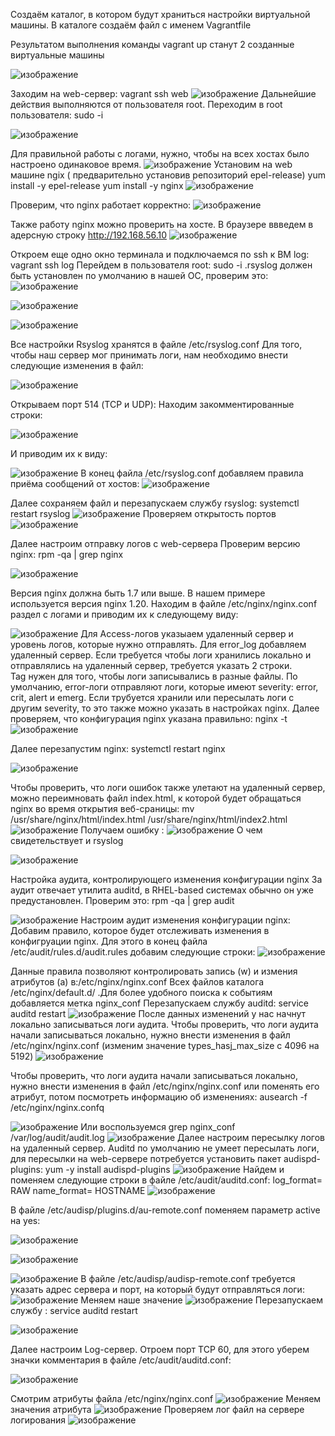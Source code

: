 Создаём каталог, в котором будут храниться настройки виртуальной машины. В каталоге создаём файл с именем Vagrantfile


Результатом выполнения команды vagrant up станут 2 созданные виртуальные машины

![изображение](https://github.com/AlexanderSerg-jun/hw_log/assets/85576634/d3eb15a3-7f03-4b9d-b453-c717be534047)

Заходим на web-сервер: vagrant ssh web
![изображение](https://github.com/AlexanderSerg-jun/hw_log/assets/85576634/a462659a-9882-46e7-9449-fdd95e932002)
Дальнейшие действия выполняются от пользователя root. Переходим в root пользователя: sudo -i

![изображение](https://github.com/AlexanderSerg-jun/hw_log/assets/85576634/9545412e-5add-4aa9-bf4e-a72db614ed35)

Для правильной работы c логами, нужно, чтобы на всех хостах было настроено одинаковое время. 
![изображение](https://github.com/AlexanderSerg-jun/hw_log/assets/85576634/7b560f12-e44c-4b2f-bb8c-4145596d835f)
Установим на web машине  ngix ( предварительно установив репозиторий epel-release)
yum install -y epel-release
yum install -y nginx
![изображение](https://github.com/AlexanderSerg-jun/hw_log/assets/85576634/c8acf74e-f9be-44ea-8b16-b29007ce995e)

Проверим, что nginx работает корректно:
![изображение](https://github.com/AlexanderSerg-jun/hw_log/assets/85576634/4f3961bf-10b5-4726-85bf-2907fd319bb0)

Также работу nginx можно проверить на хосте. В браузере ввведем в адерсную строку http://192.168.56.10 
![изображение](https://github.com/AlexanderSerg-jun/hw_log/assets/85576634/9c5e22e1-d514-4f2e-ab87-cabb7b0d7bde)

Откроем еще одно окно терминала и подключаемся по ssh к ВМ log: vagrant ssh log
Перейдем в пользователя root: sudo -i .rsyslog должен быть установлен по умолчанию в нашей ОС, проверим это:
![изображение](https://github.com/AlexanderSerg-jun/hw_log/assets/85576634/03861965-c7ee-4b95-be17-ad25a5390809)

![изображение](https://github.com/AlexanderSerg-jun/hw_log/assets/85576634/5ab85ef4-5b7b-4a2d-9af3-7894abf68ccf)


![изображение](https://github.com/AlexanderSerg-jun/hw_log/assets/85576634/c39fbb61-bb5e-4ad8-a082-2eb03eb8bd01)

Все настройки Rsyslog хранятся в файле /etc/rsyslog.conf 
Для того, чтобы наш сервер мог принимать логи, нам необходимо внести следующие изменения в файл:

![изображение](https://github.com/AlexanderSerg-jun/hw_log/assets/85576634/1d29d7f7-dc9d-4f53-b8c8-f29894312eba)
 
Открываем порт 514 (TCP и UDP):
Находим закомментированные строки:

![изображение](https://github.com/AlexanderSerg-jun/hw_log/assets/85576634/0091eabb-6054-4cf5-aaa1-5eb3955a0747)

И приводим их к виду:

![изображение](https://github.com/AlexanderSerg-jun/hw_log/assets/85576634/926ce7c6-b7ae-4358-bc48-511bc7ed25f2)
В конец файла /etc/rsyslog.conf добавляем правила приёма сообщений от хостов:
![изображение](https://github.com/AlexanderSerg-jun/hw_log/assets/85576634/74726e33-bf0c-4b13-8bbc-5d5516c1c451)


Далее сохраняем файл и перезапускаем службу rsyslog: systemctl restart rsyslog
![изображение](https://github.com/AlexanderSerg-jun/hw_log/assets/85576634/7e3697aa-48d3-456f-8931-4dc1c32d07f3)
Проверяем открытость портов
![изображение](https://github.com/AlexanderSerg-jun/hw_log/assets/85576634/c34739ed-8748-4235-9007-630bb5b920f6)

Далее настроим отправку логов с web-сервера
Проверим версию nginx: rpm -qa | grep nginx

![изображение](https://github.com/AlexanderSerg-jun/hw_log/assets/85576634/85c67558-ab9e-42e2-aeb1-4db90d80c7c2)

Версия nginx должна быть 1.7 или выше. В нашем примере используется версия nginx 1.20. 
Находим в файле /etc/nginx/nginx.conf раздел с логами и приводим их к следующему виду:

![изображение](https://github.com/AlexanderSerg-jun/hw_log/assets/85576634/8395821b-b617-4bf7-8d14-ceff813aa7b5)
Для Access-логов указыаем удаленный сервер и уровень логов, которые нужно отправлять. Для error_log добавляем удаленный сервер. Если требуется чтобы логи хранились локально и отправлялись на удаленный сервер, требуется указать 2 строки. 	
Tag нужен для того, чтобы логи записывались в разные файлы.
По умолчанию, error-логи отправляют логи, которые имеют severity: error, crit, alert и emerg. Если трубуется хранили или пересылать логи с другим severity, то это также можно указать в настройках nginx. 
Далее проверяем, что конфигурация nginx указана правильно: nginx -t
![изображение](https://github.com/AlexanderSerg-jun/hw_log/assets/85576634/bb6d0c7e-d067-47f3-8f38-50766524c42e)


Далее перезапустим nginx: systemctl restart nginx

![изображение](https://github.com/AlexanderSerg-jun/hw_log/assets/85576634/4e423412-99d9-4793-a856-55f27fdb3912)

Чтобы проверить, что логи ошибок также улетают на удаленный сервер, можно переимновать файл index.html, к которой будет обращаться nginx во время открытия веб-сраницы: mv /usr/share/nginx/html/index.html /usr/share/nginx/html/index2.html
![изображение](https://github.com/AlexanderSerg-jun/hw_log/assets/85576634/26d39f6d-070e-472d-a182-74cad871cec1)
Получаем ошибку :
![изображение](https://github.com/AlexanderSerg-jun/hw_log/assets/85576634/bb7477ab-93d7-49dd-b159-88d1668a9b1c)
О чем свидетельствует и rsyslog 

![изображение](https://github.com/AlexanderSerg-jun/hw_log/assets/85576634/86707653-a44b-4077-b806-c39736f6056d)

 Настройка аудита, контролирующего изменения конфигурации nginx
За аудит отвечает утилита auditd, в RHEL-based системах обычно он уже предустановлен. Проверим это: rpm -qa | grep audit

![изображение](https://github.com/AlexanderSerg-jun/hw_log/assets/85576634/a4a11184-8bae-4f71-937b-39061f72375b)
Настроим аудит изменения конфигурации nginx:
Добавим правило, которое будет отслеживать изменения в конфигруации nginx. Для этого в конец файла /etc/audit/rules.d/audit.rules добавим следующие строки:
![изображение](https://github.com/AlexanderSerg-jun/hw_log/assets/85576634/3b659c5e-b243-462c-a660-63dd846c7efe)

Данные правила позволяют контролировать запись (w) и измения атрибутов (a) в:/etc/nginx/nginx.conf
Всех файлов каталога /etc/nginx/default.d/ .Для более удобного поиска к событиям добавляется метка nginx_conf
Перезапускаем службу auditd: service auditd restart
![изображение](https://github.com/AlexanderSerg-jun/hw_log/assets/85576634/3d80664c-93eb-4590-851d-48cd4f5ec115)
После данных изменений у нас начнут локально записываться логи аудита. Чтобы проверить, что логи аудита начали записываться локально, нужно внести изменения в файл /etc/nginx/nginx.conf (изменим значение types_hasj_max_size с 4096 на 5192)
![изображение](https://github.com/AlexanderSerg-jun/hw_log/assets/85576634/96c7aa05-229d-4fa5-9b87-a71f1fc7d83a)

Чтобы проверить, что логи аудита начали записываться локально, нужно внести изменения в файл /etc/nginx/nginx.conf или поменять его атрибут, потом посмотреть информацию об изменениях: ausearch -f /etc/nginx/nginx.confq

![изображение](https://github.com/AlexanderSerg-jun/hw_log/assets/85576634/c3e8a9ef-57f9-4186-b16d-6c0826a2a26c)
Или воспользуемся grep nginx_conf /var/log/audit/audit.log
![изображение](https://github.com/AlexanderSerg-jun/hw_log/assets/85576634/f128dd9f-7875-4ed6-9fc1-2265aa993a2d)
Далее настроим пересылку логов на удаленный сервер. Auditd по умолчанию не умеет пересылать логи, для пересылки на web-сервере потребуется установить пакет audispd-plugins: yum -y install audispd-plugins
![изображение](https://github.com/AlexanderSerg-jun/hw_log/assets/85576634/8c8e2f64-df55-487b-b2b7-0b103e09fa94)
Найдем и поменяем следующие строки в файле /etc/audit/auditd.conf: 
log_format= RAW
name_format= HOSTNAME
![изображение](https://github.com/AlexanderSerg-jun/hw_log/assets/85576634/1d71d07b-c6de-4d3c-9da1-d01e8f4aab30)

В файле /etc/audisp/plugins.d/au-remote.conf поменяем параметр active на yes:

![изображение](https://github.com/AlexanderSerg-jun/hw_log/assets/85576634/871d219b-7317-4ec9-895f-0000d20bac7d)

![изображение](https://github.com/AlexanderSerg-jun/hw_log/assets/85576634/80ff1b09-4301-4d80-a2a0-6e8788019d61)


![изображение](https://github.com/AlexanderSerg-jun/hw_log/assets/85576634/eae6efb3-efb4-48b8-95fd-86a1f28c8402)
В файле /etc/audisp/audisp-remote.conf требуется указать адрес сервера и порт, на который будут отправляться логи:
![изображение](https://github.com/AlexanderSerg-jun/hw_log/assets/85576634/21c58c61-c953-41ae-8d34-e2856830ef60)
Меняем наше значение 
![изображение](https://github.com/AlexanderSerg-jun/hw_log/assets/85576634/a7d236a2-9d24-4b78-9596-2d8b8b58cb46)
Перезапускаем службу : service auditd restart

![изображение](https://github.com/AlexanderSerg-jun/hw_log/assets/85576634/8a93feab-50fe-442e-a409-57243b0e945b)

Далее настроим Log-сервер. Отроем порт TCP 60, для этого уберем значки комментария в файле /etc/audit/auditd.conf:

![изображение](https://github.com/AlexanderSerg-jun/hw_log/assets/85576634/56d137a1-eca4-4352-91dd-9594602b2ce6)


Смотрим атрибуты файла /etc/nginx/nginx.conf
![изображение](https://github.com/AlexanderSerg-jun/hw_log/assets/85576634/377a77d6-eff3-4f3b-8ac8-f2765e94973c)
Меняем значения атрибута 
![изображение](https://github.com/AlexanderSerg-jun/hw_log/assets/85576634/2364bf5f-a3da-4554-acea-2f1f6b2260f6)
Проверяем лог файл на сервере логирования
![изображение](https://github.com/AlexanderSerg-jun/hw_log/assets/85576634/d78047c9-80ba-4f0e-b73d-5814a6f7d1e2)








